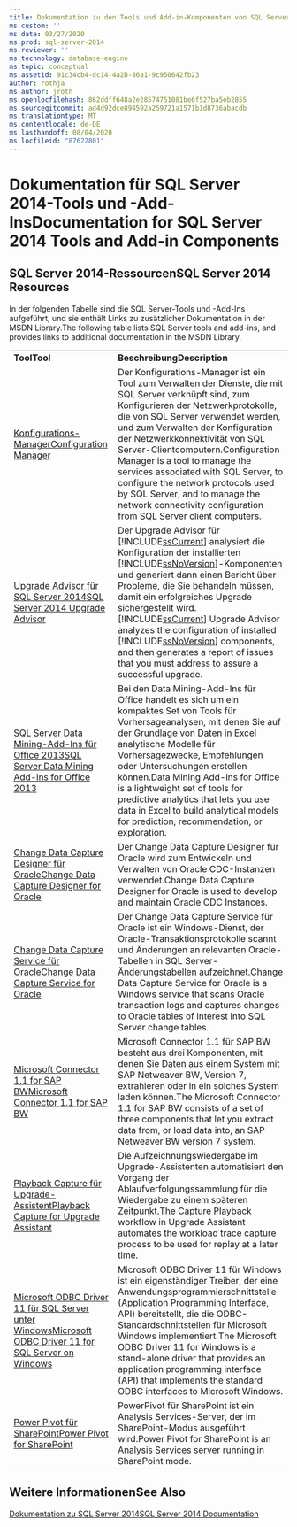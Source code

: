 ```yaml
---
title: Dokumentation zu den Tools und Add-in-Komponenten von SQL Server 2014 | Microsoft-Dokumentation
ms.custom: ''
ms.date: 03/27/2020
ms.prod: sql-server-2014
ms.reviewer: ''
ms.technology: database-engine
ms.topic: conceptual
ms.assetid: 91c34cb4-dc14-4a2b-86a1-9c950642fb23
author: rothja
ms.author: jroth
ms.openlocfilehash: 862ddff648a2e28574751081be6f527ba5eb2855
ms.sourcegitcommit: ad4d92dce894592a259721a1571b1d8736abacdb
ms.translationtype: MT
ms.contentlocale: de-DE
ms.lasthandoff: 08/04/2020
ms.locfileid: "87622801"
---
```

# <a name="documentation-for-sql-server-2014-tools-and-add-in-components"></a><span data-ttu-id="92cfc-102">Dokumentation für SQL Server 2014-Tools und -Add-Ins</span><span class="sxs-lookup"><span data-stu-id="92cfc-102">Documentation for SQL Server 2014 Tools and Add-in Components</span></span>
    
## <a name="sql-server-2014-resources"></a><span data-ttu-id="92cfc-103">SQL Server 2014-Ressourcen</span><span class="sxs-lookup"><span data-stu-id="92cfc-103">SQL Server 2014 Resources</span></span>  
 <span data-ttu-id="92cfc-104">In der folgenden Tabelle sind die SQL Server-Tools und -Add-Ins aufgeführt, und sie enthält Links zu zusätzlicher Dokumentation in der MSDN Library.</span><span class="sxs-lookup"><span data-stu-id="92cfc-104">The following table lists SQL Server tools and add-ins, and provides links to additional documentation in the MSDN Library.</span></span>  
  
|||  
|-|-|  
|<span data-ttu-id="92cfc-105">**Tool**</span><span class="sxs-lookup"><span data-stu-id="92cfc-105">**Tool**</span></span>|<span data-ttu-id="92cfc-106">**Beschreibung**</span><span class="sxs-lookup"><span data-stu-id="92cfc-106">**Description**</span></span>|  
|[<span data-ttu-id="92cfc-107">Konfigurations-Manager</span><span class="sxs-lookup"><span data-stu-id="92cfc-107">Configuration Manager</span></span>](../relational-databases/sql-server-configuration-manager.md)|<span data-ttu-id="92cfc-108">Der Konfigurations-Manager ist ein Tool zum Verwalten der Dienste, die mit SQL Server verknüpft sind, zum Konfigurieren der Netzwerkprotokolle, die von SQL Server verwendet werden, und zum Verwalten der Konfiguration der Netzwerkkonnektivität von SQL Server-Clientcomputern.</span><span class="sxs-lookup"><span data-stu-id="92cfc-108">Configuration Manager is a tool to manage the services associated with SQL Server, to configure the network protocols used by SQL Server, and to manage the network connectivity configuration from SQL Server client computers.</span></span>|  
|[<span data-ttu-id="92cfc-109">Upgrade Advisor für SQL Server 2014</span><span class="sxs-lookup"><span data-stu-id="92cfc-109">SQL Server 2014 Upgrade Advisor</span></span>](../sql-server/install/sql-server-2014-upgrade-advisor.md)|<span data-ttu-id="92cfc-110">Der Upgrade Advisor für [!INCLUDE[ssCurrent](../includes/sscurrent-md.md)] analysiert die Konfiguration der installierten [!INCLUDE[ssNoVersion](../includes/ssnoversion-md.md)]-Komponenten und generiert dann einen Bericht über Probleme, die Sie behandeln müssen, damit ein erfolgreiches Upgrade sichergestellt wird.</span><span class="sxs-lookup"><span data-stu-id="92cfc-110">[!INCLUDE[ssCurrent](../includes/sscurrent-md.md)] Upgrade Advisor analyzes the configuration of installed [!INCLUDE[ssNoVersion](../includes/ssnoversion-md.md)] components, and then generates a report of issues that you must address to assure a successful upgrade.</span></span>|  
|[<span data-ttu-id="92cfc-111">SQL Server Data Mining-Add-Ins für Office 2013</span><span class="sxs-lookup"><span data-stu-id="92cfc-111">SQL Server Data Mining Add-ins for Office 2013</span></span>](https://go.microsoft.com/fwlink/?LinkId=299178)|<span data-ttu-id="92cfc-112">Bei den Data Mining-Add-Ins für Office handelt es sich um ein kompaktes Set von Tools für Vorhersageanalysen, mit denen Sie auf der Grundlage von Daten in Excel analytische Modelle für Vorhersagezwecke, Empfehlungen oder Untersuchungen erstellen können.</span><span class="sxs-lookup"><span data-stu-id="92cfc-112">Data Mining Add-ins for Office is a lightweight set of tools for predictive analytics that lets you use data in Excel to build analytical models for prediction, recommendation, or exploration.</span></span>|  
|[<span data-ttu-id="92cfc-113">Change Data Capture Designer für Oracle</span><span class="sxs-lookup"><span data-stu-id="92cfc-113">Change Data Capture Designer for Oracle</span></span>](https://go.microsoft.com/fwlink/?LinkId=299179)|<span data-ttu-id="92cfc-114">Der Change Data Capture Designer für Oracle wird zum Entwickeln und Verwalten von Oracle CDC-Instanzen verwendet.</span><span class="sxs-lookup"><span data-stu-id="92cfc-114">Change Data Capture Designer for Oracle is used to develop and maintain Oracle CDC Instances.</span></span>|  
|[<span data-ttu-id="92cfc-115">Change Data Capture Service für Oracle</span><span class="sxs-lookup"><span data-stu-id="92cfc-115">Change Data Capture Service for Oracle</span></span>](https://go.microsoft.com/fwlink/?LinkId=299180)|<span data-ttu-id="92cfc-116">Der Change Data Capture Service für Oracle ist ein Windows-Dienst, der Oracle-Transaktionsprotokolle scannt und Änderungen an relevanten Oracle-Tabellen in SQL Server-Änderungstabellen aufzeichnet.</span><span class="sxs-lookup"><span data-stu-id="92cfc-116">Change Data Capture Service for Oracle is a Windows service that scans Oracle transaction logs and captures changes to Oracle tables of interest into SQL Server change tables.</span></span>|  
|[<span data-ttu-id="92cfc-117">Microsoft Connector 1.1 for SAP BW</span><span class="sxs-lookup"><span data-stu-id="92cfc-117">Microsoft Connector 1.1 for SAP BW</span></span>](https://go.microsoft.com/fwlink/?LinkId=299181)|<span data-ttu-id="92cfc-118">Microsoft Connector 1.1 für SAP BW besteht aus drei Komponenten, mit denen Sie Daten aus einem System mit SAP Netweaver BW, Version 7, extrahieren oder in ein solches System laden können.</span><span class="sxs-lookup"><span data-stu-id="92cfc-118">The Microsoft Connector 1.1 for SAP BW consists of a set of three components that let you extract data from, or load data into, an SAP Netweaver BW version 7 system.</span></span>|  
|[<span data-ttu-id="92cfc-119">Playback Capture für Upgrade-Assistent</span><span class="sxs-lookup"><span data-stu-id="92cfc-119">Playback Capture for Upgrade Assistant</span></span>](https://go.microsoft.com/fwlink/?LinkId=299182)|<span data-ttu-id="92cfc-120">Die Aufzeichnungswiedergabe im Upgrade-Assistenten automatisiert den Vorgang der Ablaufverfolgungssammlung für die Wiedergabe zu einem späteren Zeitpunkt.</span><span class="sxs-lookup"><span data-stu-id="92cfc-120">The Capture Playback workflow in Upgrade Assistant automates the workload trace capture process to be used for replay at a later time.</span></span>|  
|[<span data-ttu-id="92cfc-121">Microsoft ODBC Driver 11 für SQL Server unter Windows</span><span class="sxs-lookup"><span data-stu-id="92cfc-121">Microsoft ODBC Driver 11 for SQL Server on Windows</span></span>](https://go.microsoft.com/fwlink/?LinkId=299183)|<span data-ttu-id="92cfc-122">Microsoft ODBC Driver 11 für Windows ist ein eigenständiger Treiber, der eine Anwendungsprogrammierschnittstelle (Application Programming Interface, API) bereitstellt, die die ODBC-Standardschnittstellen für Microsoft Windows implementiert.</span><span class="sxs-lookup"><span data-stu-id="92cfc-122">The Microsoft ODBC Driver 11 for Windows is a stand-alone driver that provides an application programming interface (API) that implements the standard ODBC interfaces to Microsoft Windows.</span></span>|  
|[<span data-ttu-id="92cfc-123">Power Pivot für SharePoint</span><span class="sxs-lookup"><span data-stu-id="92cfc-123">Power Pivot for SharePoint</span></span>](https://go.microsoft.com/fwlink/?LinkId=299184)|<span data-ttu-id="92cfc-124">PowerPivot für SharePoint ist ein Analysis Services-Server, der im SharePoint-Modus ausgeführt wird.</span><span class="sxs-lookup"><span data-stu-id="92cfc-124">Power Pivot for SharePoint is an Analysis Services server running in SharePoint mode.</span></span>|  
  
## <a name="see-also"></a><span data-ttu-id="92cfc-125">Weitere Informationen</span><span class="sxs-lookup"><span data-stu-id="92cfc-125">See Also</span></span>  
 [<span data-ttu-id="92cfc-126">Dokumentation zu SQL Server 2014</span><span class="sxs-lookup"><span data-stu-id="92cfc-126">SQL Server 2014 Documentation</span></span>](../index.yml)  
